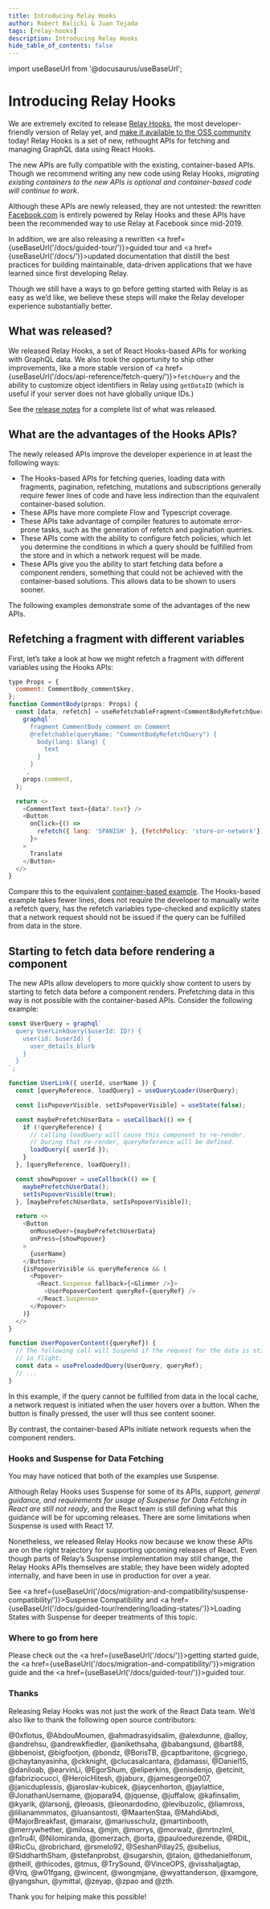 ```yaml
---
title: Introducing Relay Hooks
author: Robert Balicki & Juan Tejada
tags: [relay-hooks]
description: Introducing Relay Hooks
hide_table_of_contents: false
---
```


import useBaseUrl from '@docusaurus/useBaseUrl';

# Introducing Relay Hooks

We are extremely excited to release [Relay Hooks](https://github.com/facebook/relay/releases/tag/v11.0.0), the most developer-friendly version of Relay yet, and [make it available to the OSS community](https://developers.facebook.com/blog/post/2021/03/09/introducing-relay-hooks-improved-react-apis-relay/) today! Relay Hooks is a set of new, rethought APIs for fetching and managing GraphQL data using React Hooks.

The new APIs are fully compatible with the existing, container-based APIs. Though we recommend writing any new code using Relay Hooks, *migrating existing containers to the new APIs is optional and container-based code will continue to work*.

Although these APIs are newly released, they are not untested: the rewritten [Facebook.com](https://www.facebook.com) is entirely powered by Relay Hooks and these APIs have been the recommended way to use Relay at Facebook since mid-2019.

In addition, we are also releasing a rewritten <a href={useBaseUrl('/docs/guided-tour/')}>guided tour</a> and <a href={useBaseUrl('/docs/')}>updated documentation</a> that distill the best practices for building maintainable, data-driven applications that we have learned since first developing Relay.

Though we still have a ways to go before getting started with Relay is as easy as we’d like, we believe these steps will make the Relay developer experience substantially better.

## What was released?

We released Relay Hooks, a set of React Hooks-based APIs for working with GraphQL data. We also took the opportunity to ship other improvements, like a more stable version of <a href={useBaseUrl('/docs/api-reference/fetch-query/')}><code>fetchQuery</code></a> and the ability to customize object identifiers in Relay using <code>getDataID</code> (which is useful if your server does not have globally unique IDs.)

 See the [release notes](https://github.com/facebook/relay/releases/tag/v11.0.0) for a complete list of what was released.

## What are the advantages of the Hooks APIs?

The newly released APIs improve the developer experience in at least the following ways:

* The Hooks-based APIs for fetching queries, loading data with fragments, pagination, refetching, mutations and subscriptions generally require fewer lines of code and have less indirection than the equivalent container-based solution.
* These APIs have more complete Flow and Typescript coverage.
* These APIs take advantage of compiler features to automate error-prone tasks, such as the generation of refetch and pagination queries.
* These APIs come with the ability to configure fetch policies, which let you determine the conditions in which a query should be fulfilled from the store and in which a network request will be made.
* These APIs give you the ability to start fetching data before a component renders, something that could not be achieved with the container-based solutions. This allows data to be shown to users sooner.

The following examples demonstrate some of the advantages of the new APIs.

## Refetching a fragment with different variables

First, let’s take a look at how we might refetch a fragment with different variables using the Hooks APIs:

```js
type Props = {
  comment: CommentBody_comment$key,
};
function CommentBody(props: Props) {
  const [data, refetch] = useRefetchableFragment<CommentBodyRefetchQuery, _>(
    graphql`
      fragment CommentBody_comment on Comment
      @refetchable(queryName: "CommentBodyRefetchQuery") {
        body(lang: $lang) {
          text
        }
      }
    `,
    props.comment,
  );

  return <>
    <CommentText text={data?.text} />
    <Button
      onClick={() =>
        refetch({ lang: 'SPANISH' }, {fetchPolicy: 'store-or-network'})
      }>
    >
      Translate
    </Button>
  </>
}
```

Compare this to the equivalent [container-based example](https://gist.github.com/rbalicki2/2ac2829aefd8d032e8cb32cd0066bd4e). The Hooks-based example takes fewer lines, does not require the developer to manually write a refetch query, has the refetch variables type-checked and explicitly states that a network request should not be issued if the query can be fulfilled from data in the store.

## Starting to fetch data before rendering a component

The new APIs allow developers to more quickly show content to users by starting to fetch data before a component renders. Prefetching data in this way is not possible with the container-based APIs. Consider the following example:

```js
const UserQuery = graphql`
  query UserLinkQuery($userId: ID!) {
    user(id: $userId) {
      user_details_blurb
    }
  }
`;

function UserLink({ userId, userName }) {
  const [queryReference, loadQuery] = useQueryLoader(UserQuery);

  const [isPopoverVisible, setIsPopoverVisible] = useState(false);

  const maybePrefetchUserData = useCallback(() => {
    if (!queryReference) {
      // calling loadQuery will cause this component to re-render.
      // During that re-render, queryReference will be defined.
      loadQuery({ userId });
    }
  }, [queryReference, loadQuery]);

  const showPopover = useCallback(() => {
    maybePrefetchUserData();
    setIsPopoverVisible(true);
  }, [maybePrefetchUserData, setIsPopoverVisible]);

  return <>
    <Button
      onMouseOver={maybePrefetchUserData}
      onPress={showPopover}
    >
      {userName}
    </Button>
    {isPopoverVisible && queryReference && (
      <Popover>
        <React.Suspense fallback={<Glimmer />}>
          <UserPopoverContent queryRef={queryRef} />
        </React.Suspense>
      </Popover>
    )}
  </>
}

function UserPopoverContent({queryRef}) {
  // The following call will Suspend if the request for the data is still
  // in flight:
  const data = usePreloadedQuery(UserQuery, queryRef);
  // ...
}
```

In this example, if the query cannot be fulfilled from data in the local cache, a network request is initiated when the user hovers over a button. When the button is finally pressed, the user will thus see content sooner.

By contrast, the container-based APIs initiate network requests when the component renders.

### Hooks and Suspense for Data Fetching

You may have noticed that both of the examples use Suspense.

Although Relay Hooks uses Suspense for some of its APIs, *support, general guidance, and requirements for usage of Suspense for Data Fetching in React are still* *not ready*, and the React team is still defining what this guidance will be for upcoming releases. There are some limitations when Suspense is used with React 17.

Nonetheless, we released Relay Hooks now because we know these APIs are on the right trajectory for supporting upcoming releases of React. Even though parts of Relay’s Suspense implementation may still change, the Relay Hooks APIs themselves are stable; they have been widely adopted internally, and have been in use in production for over a year.

See <a href={useBaseUrl('/docs/migration-and-compatibility/suspense-compatibility/')}>Suspense Compatibility</a> and <a href={useBaseUrl('/docs/guided-tour/rendering/loading-states/')}>Loading States with Suspense</a> for deeper treatments of this topic.

### Where to go from here

Please check out the <a href={useBaseUrl('/docs/')}>getting started guide</a>, the <a href={useBaseUrl('/docs/migration-and-compatibility/')}>migration guide</a> and the <a href={useBaseUrl('/docs/guided-tour/')}>guided tour</a>.

### Thanks

Releasing Relay Hooks was not just the work of the React Data team. We’d also like to thank the following open source contributors:

@0xflotus, @AbdouMoumen, @ahmadrasyidsalim, @alexdunne, @alloy, @andrehsu, @andrewkfiedler, @anikethsaha, @babangsund, @bart88, @bbenoist, @bigfootjon, @bondz, @BorisTB, @captbaritone, @cgriego, @chaytanyasinha, @ckknight, @clucasalcantara, @damassi, @Daniel15, @daniloab, @earvinLi, @EgorShum, @eliperkins, @enisdenjo, @etcinit, @fabriziocucci, @HeroicHitesh, @jaburx, @jamesgeorge007, @janicduplessis, @jaroslav-kubicek, @jaycenhorton, @jaylattice, @JonathanUsername, @jopara94, @jquense, @juffalow, @kafinsalim, @kyarik, @larsonjj, @leoasis, @leonardodino, @levibuzolic, @liamross, @lilianammmatos, @luansantosti, @MaartenStaa, @MahdiAbdi, @MajorBreakfast, @maraisr, @mariusschulz, @martinbooth, @merrywhether, @milosa, @mjm, @morrys, @morwalz, @mrtnzlml, @n1ru4l, @Nilomiranda, @omerzach, @orta, @pauloedurezende, @RDIL, @RicCu, @robrichard, @rsmelo92, @SeshanPillay25, @sibelius, @SiddharthSham, @stefanprobst, @sugarshin, @taion, @thedanielforum, @theill, @thicodes, @tmus, @TrySound, @VinceOPS, @visshaljagtap, @Vrq, @w01fgang, @wincent, @wongmjane, @wyattanderson, @xamgore, @yangshun, @ymittal, @zeyap, @zpao and @zth.

Thank you for helping make this possible!
